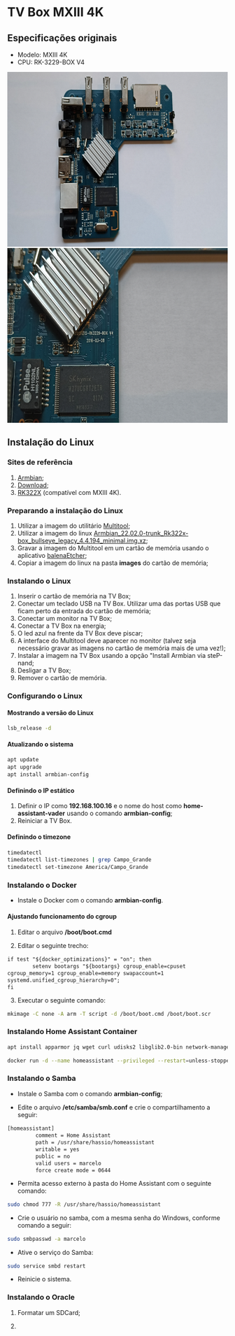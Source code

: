 # TV Box MXIII 4K

## Especificações originais

- Modelo: MXIII 4K
- CPU: RK-3229-BOX V4

<img src="./motherboard-1.jpg" height="400">

<img src="./motherboard-2.jpg" height="400">

## Instalação do Linux

### Sites de referência

1. [Armbian](https://www.armbian.com/);
2. [Download](https://www.armbian.com/download/?device_support=Supported);
3. [RK322X](https://forum.armbian.com/topic/12656-csc-armbian-for-rk322x-tv-boxes/) (compatível com MXIII 4K).

### Preparando a instalação do Linux

1. Utilizar a imagem do utilitário [Multitool](https://www.dropbox.com/scl/fi/5hobx8t6v74uqrkcdd0mw/multitool.img.xz?rlkey=5iv2n239cdiqk03i8zbbifyi3&dl=0);
2. Utilizar a imagem do linux [Armbian_22.02.0-trunk_Rk322x-box_bullseye_legacy_4.4.194_minimal.img.xz](https://www.dropbox.com/scl/fi/z7ro4gyenqcwc78ggi6jo/Armbian_22.02.0-trunk_Rk322x-box_bullseye_legacy_4.4.194_minimal.img.xz?rlkey=316lcbd9wo6xo2pbt7yg8fai8&dl=0);
3. Gravar a imagem do Multitool em um cartão de memória usando o aplicativo [balenaEtcher](https://www.dropbox.com/s/airlf91bq0633wb/balenaEtcher-Setup-1.7.9.zip?dl=0);
4. Copiar a imagem do linux na pasta **images** do cartão de memória;

### Instalando o Linux

1. Inserir o cartão de memória na TV Box;
2. Conectar um teclado USB na TV Box. Utilizar uma das portas USB que ficam perto da entrada do cartão de memória;
3. Conectar um monitor na TV Box;
4. Conectar a TV Box na energia;
5. O led azul na frente da TV Box deve piscar;
6. A interface do Multitool deve aparecer no monitor (talvez seja necessário gravar as imagens no cartão de memória mais de uma vez!);
7. Instalar a imagem na TV Box usando a opção "Install Armbian via steP-nand;
8. Desligar a TV Box;
9. Remover o cartão de memória.

### Configurando o Linux

#### Mostrando a versão do Linux

```bash
lsb_release -d
```

#### Atualizando o sistema

```bash
apt update
apt upgrade
apt install armbian-config
```

#### Definindo o IP estático

1. Definir o IP como **192.168.100.16** e o nome do host como **home-assistant-vader** usando o comando **armbian-config**;
2. Reiniciar a TV Box.

#### Definindo o timezone

```bash
timedatectl
timedatectl list-timezones | grep Campo_Grande
timedatectl set-timezone America/Campo_Grande
```

### Instalando o Docker

- Instale o Docker com o comando **armbian-config**.

#### Ajustando funcionamento do cgroup

1. Editar o arquivo **/boot/boot.cmd**

2. Editar o seguinte trecho:

```
if test "${docker_optimizations}" = "on"; then
        setenv bootargs "${bootargs} cgroup_enable=cpuset cgroup_memory=1 cgroup_enable=memory swapaccount=1 systemd.unified_cgroup_hierarchy=0";
fi
```

3. Executar o seguinte comando:

```bash
mkimage -C none -A arm -T script -d /boot/boot.cmd /boot/boot.scr
```

### Instalando Home Assistant Container

```bash
apt install apparmor jq wget curl udisks2 libglib2.0-bin network-manager dbus lsb-release systemd-journal-remote systemd-resolved -y
```

```bash
docker run -d --name homeassistant --privileged --restart=unless-stopped -e TZ=America/Campo_Grande -v /home/homeassistant:/config --network=host ghcr.io/home-assistant/home-assistant:stable
```

### Instalando o Samba

- Instale o Samba com o comando **armbian-config**;

- Edite o arquivo **/etc/samba/smb.conf** e crie o compartilhamento a seguir:

```text
[homeassistant]
         comment = Home Assistant
         path = /usr/share/hassio/homeassistant
         writable = yes
         public = no
         valid users = marcelo
         force create mode = 0644
```

- Permita acesso externo à pasta do Home Assistant com o seguinte comando:

```bash
sudo chmod 777 -R /usr/share/hassio/homeassistant
```

- Crie o usuário no samba, com a mesma senha do Windows, conforme comando a seguir:

```bash
sudo smbpasswd -a marcelo
```

- Ative o serviço do Samba:

```bash
sudo service smbd restart
```

- Reinicie o sistema.

### Instalando o Oracle

1. Formatar um SDCard;

2. 
